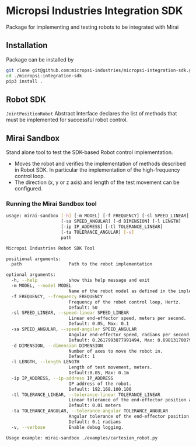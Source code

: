 # Micropsi Industries Integration SDK
Package for implementing and testing robots to be integrated with Mirai

## Installation
Package can be installed by
```bash
git clone git@github.com:micropsi-industries/micropsi-integration-sdk.git
cd ./micropsi-integration-sdk
pip3 install .
```

## Robot SDK
`JointPositionRobot` Abstract Interface declares the list of methods that must be implemented for
successful robot control.

## Mirai Sandbox
Stand alone tool to test the SDK-based Robot control implementation.
- Moves the robot and verifies the implementation of methods described in Robot SDK. In particular
the implementation of the high-frequency control loop.
- The direction (x, y or z axis) and length of the test movement can be configured.

### Running the Mirai Sandbox tool
```bash
usage: mirai-sandbox [-h] [-m MODEL] [-f FREQUENCY] [-sl SPEED_LINEAR]
                     [-sa SPEED_ANGULAR] [-d DIMENSION] [-l LENGTH]
                     [-ip IP_ADDRESS] [-tl TOLERANCE_LINEAR]
                     [-ta TOLERANCE_ANGULAR] [-v]
                     path

Micropsi Industries Robot SDK Tool

positional arguments:
  path                  Path to the robot implementation

optional arguments:
  -h, --help            show this help message and exit
  -m MODEL, --model MODEL
                        Name of the robot model as defined in the implementation.
  -f FREQUENCY, --frequency FREQUENCY
                        Frequency of the robot control loop, Hertz.
                        Default: 50
  -sl SPEED_LINEAR, --speed-linear SPEED_LINEAR
                        Linear end-effector speed, meters per second.
                        Default: 0.05, Max: 0.1
  -sa SPEED_ANGULAR, --speed-angular SPEED_ANGULAR
                        Angular end-effector speed, radians per second.
                        Default: 0.2617993877991494, Max: 0.6981317007977318
  -d DIMENSION, --dimension DIMENSION
                        Number of axes to move the robot in.
                        Default: 1
  -l LENGTH, --length LENGTH
                        Length of test movement, meters.
                        Default:0.05, Max: 0.1m
  -ip IP_ADDRESS, --ip-address IP_ADDRESS
                        IP address of the robot.
                        Default: 192.168.100.100
  -tl TOLERANCE_LINEAR, --tolerance-linear TOLERANCE_LINEAR
                        Linear tolerance of the end-effector position achieved by robot.
                        Default: 0.01 meters
  -ta TOLERANCE_ANGULAR, --tolerance-angular TOLERANCE_ANGULAR
                        Angular tolerance of the end-effector position achieved by robot.
                        Default: 0.1 radians
  -v, --verbose         Enable debug logging.

Usage example: mirai-sandbox ./examples/cartesian_robot.py
```